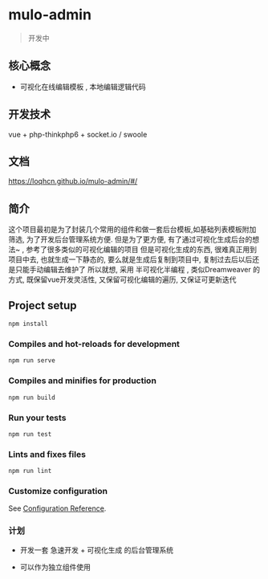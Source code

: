 # mulo-admin

> 开发中

## 核心概念

- 可视化在线编辑模板 ,  本地编辑逻辑代码

## 开发技术

vue + php-thinkphp6 + socket.io / swoole


## 文档

https://loqhcn.github.io/mulo-admin/#/

## 简介

这个项目最初是为了封装几个常用的组件和做一套后台模板,如基础列表模板附加筛选, 为了开发后台管理系统方便.
但是为了更方便, 有了通过可视化生成后台的想法~ , 参考了很多类似的可视化编辑的项目
但是可视化生成的东西, 很难真正用到项目中去, 也就生成一下静态的, 要么就是生成后复制到项目中, 复制过去后以后还是只能手动编辑去维护了
所以就想, 采用 半可视化半编程 , 类似Dreamweaver 的方式, 既保留vue开发灵活性, 又保留可视化编辑的遍历, 又保证可更新迭代

## Project setup
```
npm install
```

### Compiles and hot-reloads for development
```
npm run serve
```

### Compiles and minifies for production
```
npm run build
```

### Run your tests
```
npm run test
```

### Lints and fixes files
```
npm run lint
```

### Customize configuration
See [Configuration Reference](https://cli.vuejs.org/config/).

### 计划

- 开发一套 急速开发 + 可视化生成 的后台管理系统

- 可以作为独立组件使用

